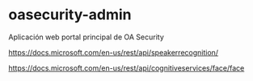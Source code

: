 # oasecurity-admin
Aplicación web portal principal de OA Security

https://docs.microsoft.com/en-us/rest/api/speakerrecognition/

https://docs.microsoft.com/en-us/rest/api/cognitiveservices/face/face
